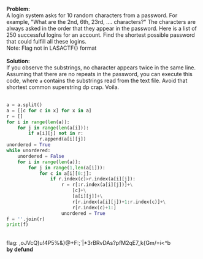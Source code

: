 <b>Problem:</b><br>
A login system asks for 10 random characters from a password. For example, "What are the 2nd, 6th, 23rd, .... characters?" The characters are always asked in the order that they appear in the password. Here is a list of 250 successful logins for an account. Find the shortest possible password that could fulfill all these logins. <br>Note: Flag not in LASACTF{} format<br><br>
<b>Solution:</b><br>
If you observe the substrings, no character appears twice in the same line. Assuming that there are no repeats in the password, you can execute this code, where ```a``` contains the substrings read from the text file. Avoid that shortest common superstring dp crap. Voila.<br><br>
```python
a = a.split()
a = [[c for c in x] for x in a]
r = []
for i in range(len(a)):
    for j in range(len(a[i])):
        if a[i][j] not in r:
            r.append(a[i][j])
unordered = True
while unordered:
    unordered = False
    for i in range(len(a)):
        for j in range(1,len(a[i])):
            for c in a[i][0:j]:
                if r.index(c)>r.index(a[i][j]):
                    r = r[:r.index(a[i][j])]+\
                        [c]+\
                        [a[i][j]]+\
                        r[r.index(a[i][j])+1:r.index(c)]+\
                        r[r.index(c)+1:]
                    unordered = True
f = ''.join(r)
print(f)
```
<br>
flag: ,oJVcQ)u!4P5%&}@+F:;`|*3rBRvDAs?pfM2qE7_k{Gm/=i<^b<br>
<b>by defund</b>

